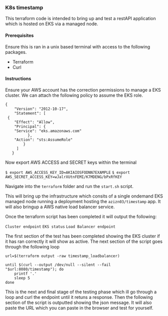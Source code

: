 ### K8s timestamp 

This terraform code is intended to bring up and test a restAPI application which is hosted on EKS via a managed node. 

#### Prerequisites

Ensure this is ran in a unix based terminal with access to the following packages.

 + Terraform
 + Curl

#### Instructions 

Ensure your AWS account has the correction permissions to manage a EKS cluster. We can attach the following policy to assume the EKS role.

    {
        "Version": "2012-10-17",
        "Statement": [
     {
        "Effect": "Allow",
        "Principal": {
        "Service": "eks.amazonaws.com"
              },
        "Action": "sts:AssumeRole"
            }
         ] 
       }

Now export AWS ACCESS and SECRET keys within the terminal

`$ export AWS_ACCESS_KEY_ID=AKIAIOSFODNN7EXAMPLE`
`$ export AWS_SECRET_ACCESS_KEY=wJalrXUtnFEMI/K7MDENG/bPxRfKEY`

Navigate into the  `terraform` folder and run the `start.sh` script.

This will bring up the infrastructure which consits of a single ondemand EKS managed node running a deployment hosting the `azizn03/timestamp` app. It will also bringup a AWS native load balancer service. 

Once the terraform script has been completed it will output the following:

`Cluster endpoint`
`EKS status`
`Load Balancer endpoint`

The first section of the test has been completed showing the EKS cluster if it has ran correctly it will show as active. The next section of the script goes  through the following loop 

    url=$(terraform output -raw timestamp_loadbalancer)
    
	until $(curl --output /dev/null --silent --fail "$url:8080/timestamp"); do
        printf '.'
        sleep 5
    done

This is the next and final stage of the testing phase which ill go through a loop and curl the endpoint until it retuns a response. Then the following section of the script is outputted showing the json message. It will also paste the URL which you can paste in the browser and test for yourself.



